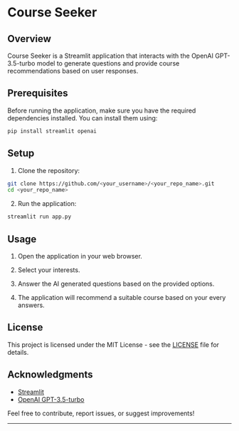 # Course Seeker

## Overview

Course Seeker is a Streamlit application that interacts with the OpenAI GPT-3.5-turbo model to generate questions and provide course recommendations based on user responses.

## Prerequisites

Before running the application, make sure you have the required dependencies installed. You can install them using:

```bash
pip install streamlit openai
```

## Setup

1. Clone the repository:

```bash
git clone https://github.com/<your_username>/<your_repo_name>.git
cd <your_repo_name>
```

2. Run the application:

```bash
streamlit run app.py
```

## Usage

1. Open the application in your web browser.

2. Select your interests.

3. Answer the AI generated questions based on the provided options.

4. The application will recommend a suitable course based on your every answers.

## License

This project is licensed under the MIT License - see the [LICENSE](LICENSE) file for details.

## Acknowledgments

- [Streamlit](https://www.streamlit.io/)
- [OpenAI GPT-3.5-turbo](https://beta.openai.com/signup/)

Feel free to contribute, report issues, or suggest improvements!

---

